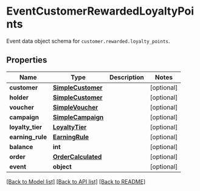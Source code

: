 # EventCustomerRewardedLoyaltyPoints

Event data object schema for `customer.rewarded.loyalty_points`.

## Properties
Name | Type | Description | Notes
------------ | ------------- | ------------- | -------------
**customer** | [**SimpleCustomer**](SimpleCustomer.md) |  | [optional] 
**holder** | [**SimpleCustomer**](SimpleCustomer.md) |  | [optional] 
**voucher** | [**SimpleVoucher**](SimpleVoucher.md) |  | [optional] 
**campaign** | [**SimpleCampaign**](SimpleCampaign.md) |  | [optional] 
**loyalty_tier** | [**LoyaltyTier**](LoyaltyTier.md) |  | [optional] 
**earning_rule** | [**EarningRule**](EarningRule.md) |  | [optional] 
**balance** | **int** |  | [optional] 
**order** | [**OrderCalculated**](OrderCalculated.md) |  | [optional] 
**event** | **object** |  | [optional] 

[[Back to Model list]](../README.md#documentation-for-models) [[Back to API list]](../README.md#documentation-for-api-endpoints) [[Back to README]](../README.md)


